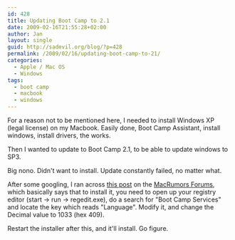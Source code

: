 ```yaml
---
id: 428
title: Updating Boot Camp to 2.1
date: 2009-02-16T21:55:28+02:00
author: Jan
layout: single
guid: http://sadevil.org/blog/?p=428
permalink: /2009/02/16/updating-boot-camp-to-21/
categories:
  - Apple / Mac OS
  - Windows
tags:
  - boot camp
  - macbook
  - windows
---
```

For a reason not to be mentioned here, I needed to install Windows XP (legal license) on my Macbook. Easily done, Boot Camp Assistant, install windows, install drivers, the works.

Then I wanted to update to Boot Camp 2.1, to be able to update windows to SP3. 

Big nono. Didn't want to install. Update constantly failed, no matter what.

After some googling, I ran across [this post](http://forums.macrumors.com/showpost.php?p=5697863&postcount=2) on the [MacRumors Forums](http://forums.macrumors.com/), which basically says that to install it, you need to open up your registry editor (start -> run -> regedit.exe), do a search for "Boot Camp Services" and locate the key which reads "Language". Modify it, and change the Decimal value to 1033 (hex 409).

Restart the installer after this, and it'll install. Go figure.